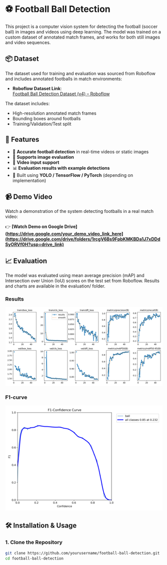 # ⚽ Football Ball Detection

This project is a computer vision system for detecting the football (soccer ball) in images and videos using deep learning. The model was trained on a custom dataset of annotated match frames, and works for both still images and video sequences.

## 📦 Dataset

The dataset used for training and evaluation was sourced from Roboflow and includes annotated footballs in match environments:

- **Roboflow Dataset Link**:  
  [Football Ball Detection Dataset (v4) – Roboflow](https://universe.roboflow.com/roboflow-jvuqo/football-ball-detection-rejhg/dataset/4)

The dataset includes:
- High-resolution annotated match frames
- Bounding boxes around footballs
- Training/Validation/Test split

## 🚀 Features

- 🎯 **Accurate football detection** in real-time videos or static images
- 📸 **Supports image evaluation**
- 🎥 **Video input support**
- 📊 **Evaluation results with example detections**
- 🤖 Built using **YOLO / TensorFlow / PyTorch** (depending on implementation)

## 📹 Demo Video

Watch a demonstration of the system detecting footballs in a real match video:

👉 **[Watch Demo on Google Drive](https://drive.google.com/your_demo_video_link_here](https://drive.google.com/drive/folders/1rcgV6Bs9FpbKMKBDa1J7xDDdSyORVf0H?usp=drive_link)**  

## 📈 Evaluation
The model was evaluated using mean average precision (mAP) and Intersection over Union (IoU) scores on the test set from Roboflow. Results and charts are available in the evaluation/ folder.

### Results
<p align="center">
  <img src="results.png" alt="Detection 1" width="600">
</p>

### F1-curve
<p align="center">
  <img src="F1_curve.png" alt="Detection 2" width="600">
</p>

## 🛠️ Installation & Usage

### 1. Clone the Repository

```bash
git clone https://github.com/yourusername/football-ball-detection.git
cd football-ball-detection
```



